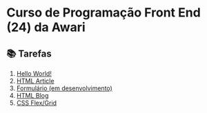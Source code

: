 <h1>Curso de Programação Front End (24) da Awari</h1>
<h2>📚 Tarefas</h2>
<ol>
  <li><a href="tarefas/01-hello-world/index.html">Hello World!</a></li>
  <li><a href="tarefas/02-html-article/index.html">HTML Article</a></li>
  <li><a href="#">Formulário (em desenvolvimento)</a></li>
  <li><a href="tarefas/04-blog/index.html">HTML Blog</a></li>
  <li><a href="tarefas/05-css/">CSS Flex/Grid</a></li>
</ol>
